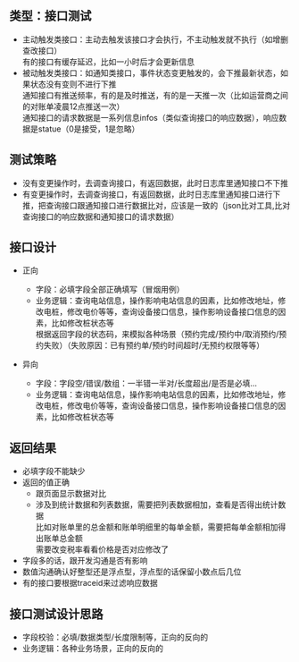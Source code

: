 ## 类型：接口测试
- 主动触发类接口：主动去触发该接口才会执行，不主动触发就不执行（如增删查改接口）    
  有的接口有缓存延迟，比如一小时后才会更新信息
- 被动触发类接口：如通知类接口，事件状态变更触发的，会下推最新状态，如果状态没有变则不进行下推   
  通知接口有推送频率，有的是及时推送，有的是一天推一次（比如运营商之间的对账单凌晨12点推送一次）   
  通知接口的请求数据是一系列信息infos（类似查询接口的响应数据），响应数据是statue（0是接受，1是忽略）

## 测试策略
- 没有变更操作时，去调查询接口，有返回数据，此时日志库里通知接口不下推
- 有变更操作时，去调查询接口，有返回数据，此时日志库里通知接口进行下推，把查询接口跟通知接口进行数据比对，应该是一致的（json比对工具,比对查询接口的响应数据和通知接口的请求数据）

## 接口设计
- 正向
  - 字段：必填字段全部正确填写（冒烟用例）
  - 业务逻辑：查询电站信息，操作影响电站信息的因素，比如修改地址，修改电桩，修改电价等等，查询设备接口信息，操作影响设备接口信息的因素，比如修改桩状态等  
    根据返回字段的状态码，来模拟各种场景（预约完成/预约中/取消预约/预约失败）（失败原因：已有预约单/预约时间超时/无预约权限等等）
    
    
- 异向
  - 字段：字段空/错误/数组：一半错一半对/长度超出/是否是必填...
  - 业务逻辑：查询电站信息，操作影响电站信息的因素，比如修改地址，修改电桩，修改电价等等，查询设备接口信息，操作影响设备接口信息的因素，比如修改桩状态等

## 返回结果
- 必填字段不能缺少
- 返回的值正确
   - 跟页面显示数据对比
   - 涉及到统计数据和列表数据，需要把列表数据相加，查看是否得出统计数据    
     比如对账单里的总金额和账单明细里的每单金额，需要把每单金额相加得出账单总金额     
     需要改变税率看看价格是否对应修改了
- 字段多的话，跟开发沟通是否有影响
- 数值沟通确认好整型还是浮点型，浮点型的话保留小数点后几位
- 有的接口要根据traceid来过滤响应数据


## 接口测试设计思路
- 字段校验：必填/数据类型/长度限制等，正向的反向的
- 业务逻辑：各种业务场景，正向的反向的


  